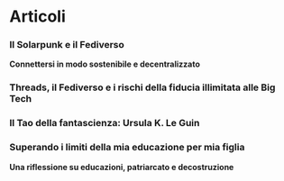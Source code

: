 # Articoli

<div class="card">
  <h3>Il Solarpunk e il Fediverso</h3>
  <p><b>Connettersi in modo sostenibile e decentralizzato</b></p>
  <a href="https://solarpunk.it/il-solarpunk-e-il-fediverso-connettersi-in-modo-sostenibile-e-decentralizzato/2023/"><span class="card-link-spanner"></span></a>
</div>

<div class="card">
  <h3>Threads, il Fediverso e i rischi della fiducia illimitata alle Big Tech</h3>
  <p><b></b></p>
  <a href="https://blog.zeruhur.icu/threads-il-fediverso-e-i-rischi-della-fiducia-illimitata-alle-big-tech"><span class="card-link-spanner"></span></a>
</div>

<div class="card">
  <h3>Il Tao della fantascienza: Ursula K. Le Guin</h3>
  <p><b></b></p>
  <a href="https://blog.zeruhur.icu/il-tao-della-fantascienza-ursula-k"><span class="card-link-spanner"></span></a>
</div>

<div class="card">
  <h3>Superando i limiti della mia educazione per mia figlia</h3>
  <p><b>Una riflessione su educazioni, patriarcato e decostruzione</b></p>
  <a href="https://blog.zeruhur.icu/superando-i-limiti-della-mia-educazione-per-mia-figlia"><span class="card-link-spanner"></span></a>
</div>


